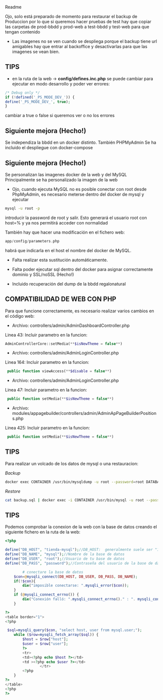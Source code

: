 Readme


Ojo, solo está preparado de momento para restaurar el backup de Produccion 
por lo que si queremos hacer pruebas de test hay que copiar las carpetas
de prod-bbdd y prod-web a test-bbdd y test-web para que tengan contenido



* Las imagenes no se ven cuando se despliega porque el backup tiene url amigables
hay que entrar al backoffice y desactivarlas para que las imagenes se vean bien.


## TIPS

- en la ruta de la web -> **config/defines.inc.php** se puede cambiar para ejecutar en 
modo desarrollo y poder ver errores:

``` php 
/* Debug only */
if (!defined('_PS_MODE_DEV_')) {
define('_PS_MODE_DEV_', true);
}
```

cambiar a true o false si queremos ver o no los errores




## Siguiente mejora (Hecho!)

Se independiza la bbdd en un docker distinto. También PHPMyAdmin
Se ha incluido el despliegue con docker-compose

## Siguiente mejora (Hecho!)

Se personalizan las imagenes docker de la web y del MySQL
Principalmente se ha personalizado la imagen de la web

* Ojo, cuando ejecuta MySQL no es posible conectar con root desde PhpMyAdmin, 
es necesario meterse dentro del docker de mysql y ejecutar

```bash
mysql -u root -p 
```
introducir la password de root y salir.
Esto generará el usuario root con host=% y ya nos permitirá acceder con normalidad

También hay que hacer una modificación en el fichero web:

```php
app/config/parameters.php
```
habrá que indicarla en el host el nombre del docker de MySQL.

* Falta realizar esta sustitución automáticamente.

* Falta poder ejecutar sql dentro del docker para asignar correctamente dominio y SSL/noSSL (Hecho!)

* Incluido recuperación del dump de la bbdd regalonatural

## COMPATIBILIDAD DE WEB CON PHP
Para que funcione correctamente, es necesario realizar varios cambios en el código web:

- Archivo: controllers/admin/AdminDashboardController.php

Linea 43: Incluir parametro en la funcion:
```php
AdminControllerCore::setMedia(**$isNewTheme = false**)
```

- Archivo: controllers/admin/AdminLoginController.php

Linea 164: Incluir parametro en la funcion:
```php
 public function viewAccess(**$disable = false**)
```

- Archivo: controllers/admin/AdminLoginController.php

Linea 47: Incluir parametro en la funcion:
```php
 public function setMedia(**$isNewTheme = false**)
```

- Archivo: modules/appagebuilder/controllers/admin/AdminApPageBuilderPositions.php

Linea 425: Incluir parametro en la funcion:
```php
 public function setMedia(**$isNewTheme = false**)
```




## TIPS

Para realizar un volcado de los datos de mysql o una restauracion:

*Backup*
```bash
docker exec CONTAINER /usr/bin/mysqldump -u root --password=root DATABASE > backup.sql
```
*Restore*
```bash
cat backup.sql | docker exec -i CONTAINER /usr/bin/mysql -u root --password=root DATABASE
```

## TIPS
Podemos comprobar la conexion de la web con la base de datos creando el siguiente fichero en la ruta de la web:
```php
<?php

define("DB_HOST", "tienda-mysql");//DB_HOST:  generalmente suele ser "127.0.0.1"
define("DB_NAME", "mysql");//Nombre de la base de datos
define("DB_USER", "root");//Usuario de tu base de datos
define("DB_PASS", "password");//Contraseña del usuario de la base de datos

        # conectare la base de datos
    $con=@mysqli_connect(DB_HOST, DB_USER, DB_PASS, DB_NAME);
    if(!$con){
        die("imposible conectarse: ".mysqli_error($con));
    }
    if (@mysqli_connect_errno()) {
        die("Conexión falló: ".mysqli_connect_errno()." : ". mysqli_connect_error());
    }

?>
<table border="1">
<?php

 $sql=mysqli_query($con, "select host, user from mysql.user;");
    while ($row=mysqli_fetch_array($sql)) {
        $host = $row["host"];
        $user = $row["user"];
        ?>
        <tr>
        <td><?php echo $host ?></td>
        <td ><?php echo $user ?></td>
                </tr>
        <?php
    }
?>
</table>
<?php
?>
```
